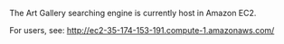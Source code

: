 The Art Gallery searching engine is currently host in Amazon EC2.

For users, see:
http://ec2-35-174-153-191.compute-1.amazonaws.com/
